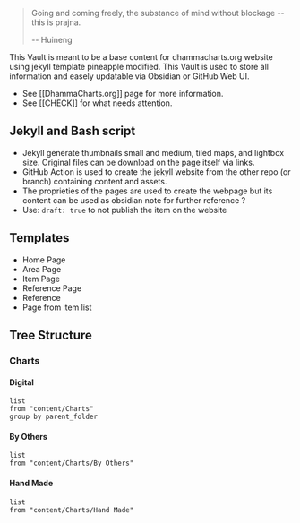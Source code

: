 > Going and coming freely, the substance of mind without blockage -- this is prajna.
> 
> -- Huineng

This Vault is meant to be a base content for dhammacharts.org website using jekyll template pineapple modified. This Vault is used to store all information and easely updatable via Obsidian or GitHub Web UI. 

- See [[DhammaCharts.org]] page for more information.
- See [[CHECK]] for what needs attention.
## Jekyll and Bash script

- Jekyll generate thumbnails small and medium, tiled maps, and lightbox size. Original files can be download on the page itself via links.
- GitHub Action is used to create the jekyll website from the other repo (or branch) containing content and assets.
- The proprieties of the pages are used to create the webpage but its content can be used as obsidian note for further reference ?
- Use: `draft: true` to not publish the item on the website

## Templates

- Home Page
- Area Page
- Item Page
- Reference Page
- Reference
- Page from item list

## Tree Structure 

### Charts
#### Digital
```dataview
list
from "content/Charts"
group by parent_folder
```
#### By Others
```dataview
list
from "content/Charts/By Others"
```
#### Hand Made
```dataview
list
from "content/Charts/Hand Made"
```
